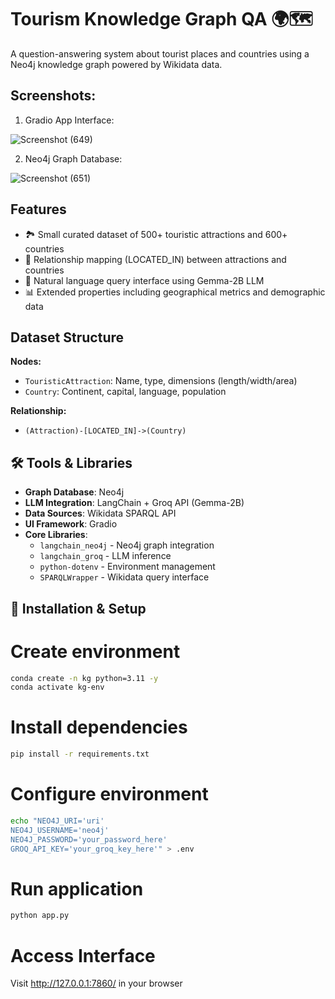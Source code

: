 # Tourism Knowledge Graph QA 🌍🗺️

A question-answering system about tourist places and countries using a Neo4j knowledge graph powered by Wikidata data.

## Screenshots:
1. Gradio App Interface:
   
![Screenshot (649)](https://github.com/user-attachments/assets/ff01e2a8-abcb-433a-bb0f-9be097e27dbe)

2. Neo4j Graph Database:

![Screenshot (651)](https://github.com/user-attachments/assets/bbf0c4c1-f938-4a3b-a4e4-c2018491f4a0)


## Features
- 🏞️ Small curated dataset of 500+ touristic attractions and 600+ countries
- 🔗 Relationship mapping (LOCATED_IN) between attractions and countries
- 💬 Natural language query interface using Gemma-2B LLM
- 📊 Extended properties including geographical metrics and demographic data

## Dataset Structure
**Nodes:**
- `TouristicAttraction`: Name, type, dimensions (length/width/area)
- `Country`: Continent, capital, language, population

**Relationship:**
- `(Attraction)-[LOCATED_IN]->(Country)`

## 🛠️ Tools & Libraries
- **Graph Database**: Neo4j
- **LLM Integration**: LangChain + Groq API (Gemma-2B)
- **Data Sources**: Wikidata SPARQL API
- **UI Framework**: Gradio
- **Core Libraries**: 
  - `langchain_neo4j` - Neo4j graph integration
  - `langchain_groq` - LLM inference
  - `python-dotenv` - Environment management
  - `SPARQLWrapper` - Wikidata query interface

## 🚀 Installation & Setup

# Create environment
```bash
conda create -n kg python=3.11 -y
conda activate kg-env
```
# Install dependencies
```bash
pip install -r requirements.txt
```
# Configure environment
```bash
echo "NEO4J_URI='uri'
NEO4J_USERNAME='neo4j'
NEO4J_PASSWORD='your_password_here'
GROQ_API_KEY='your_groq_key_here'" > .env
```
# Run application
```bash
python app.py
```
# Access Interface
Visit http://127.0.0.1:7860/ in your browser
